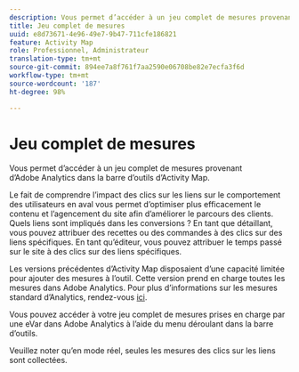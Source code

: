 ```yaml
---
description: Vous permet d’accéder à un jeu complet de mesures provenant d’Adobe Analytics dans la barre d’outils d’Activity Map.
title: Jeu complet de mesures
uuid: e8d73671-4e96-49e7-9b47-711cfe186821
feature: Activity Map
role: Professionnel, Administrateur
translation-type: tm+mt
source-git-commit: 894ee7a8f761f7aa2590e06708be82e7ecfa3f6d
workflow-type: tm+mt
source-wordcount: '187'
ht-degree: 98%

---
```



# Jeu complet de mesures

Vous permet d’accéder à un jeu complet de mesures provenant d’Adobe Analytics dans la barre d’outils d’Activity Map.

Le fait de comprendre l’impact des clics sur les liens sur le comportement des utilisateurs en aval vous permet d’optimiser plus efficacement le contenu et l’agencement du site afin d’améliorer le parcours des clients. Quels liens sont impliqués dans les conversions ? En tant que détaillant, vous pouvez attribuer des recettes ou des commandes à des clics sur des liens spécifiques. En tant qu’éditeur, vous pouvez attribuer le temps passé sur le site à des clics sur des liens spécifiques.

Les versions précédentes d’Activity Map disposaient d’une capacité limitée pour ajouter des mesures à l’outil. Cette version prend en charge toutes les mesures dans Adobe Analytics. Pour plus d’informations sur les mesures standard d’Analytics, rendez-vous [ici](https://docs.adobe.com/content/help/fr-FR/analytics/components/metrics/overview.html).

Vous pouvez accéder à votre jeu complet de mesures prises en charge par une eVar dans Adobe Analytics à l’aide du menu déroulant dans la barre d’outils.

Veuillez noter qu’en mode réel, seules les mesures des clics sur les liens sont collectées.
